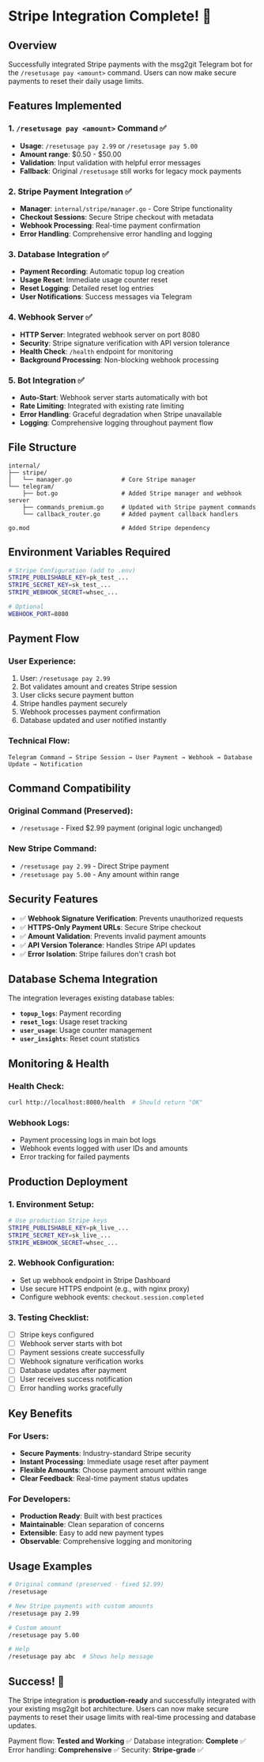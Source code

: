 # Stripe Integration Complete! 🎉

## Overview

Successfully integrated Stripe payments with the msg2git Telegram bot for the `/resetusage pay <amount>` command. Users can now make secure payments to reset their daily usage limits.

## Features Implemented

### 1. `/resetusage pay <amount>` Command ✅
- **Usage**: `/resetusage pay 2.99` or `/resetusage pay 5.00`
- **Amount range**: $0.50 - $50.00
- **Validation**: Input validation with helpful error messages
- **Fallback**: Original `/resetusage` still works for legacy mock payments

### 2. Stripe Payment Integration ✅
- **Manager**: `internal/stripe/manager.go` - Core Stripe functionality
- **Checkout Sessions**: Secure Stripe checkout with metadata
- **Webhook Processing**: Real-time payment confirmation
- **Error Handling**: Comprehensive error handling and logging

### 3. Database Integration ✅
- **Payment Recording**: Automatic topup log creation
- **Usage Reset**: Immediate usage counter reset
- **Reset Logging**: Detailed reset log entries
- **User Notifications**: Success messages via Telegram

### 4. Webhook Server ✅
- **HTTP Server**: Integrated webhook server on port 8080
- **Security**: Stripe signature verification with API version tolerance
- **Health Check**: `/health` endpoint for monitoring
- **Background Processing**: Non-blocking webhook processing

### 5. Bot Integration ✅
- **Auto-Start**: Webhook server starts automatically with bot
- **Rate Limiting**: Integrated with existing rate limiting
- **Error Handling**: Graceful degradation when Stripe unavailable
- **Logging**: Comprehensive logging throughout payment flow

## File Structure

```
internal/
├── stripe/
│   └── manager.go              # Core Stripe manager
└── telegram/
    ├── bot.go                  # Added Stripe manager and webhook server
    ├── commands_premium.go     # Updated with Stripe payment commands
    └── callback_router.go      # Added payment callback handlers

go.mod                          # Added Stripe dependency
```

## Environment Variables Required

```bash
# Stripe Configuration (add to .env)
STRIPE_PUBLISHABLE_KEY=pk_test_...
STRIPE_SECRET_KEY=sk_test_...
STRIPE_WEBHOOK_SECRET=whsec_...

# Optional
WEBHOOK_PORT=8080
```

## Payment Flow

### User Experience:
1. User: `/resetusage pay 2.99`
2. Bot validates amount and creates Stripe session
3. User clicks secure payment button
4. Stripe handles payment securely
5. Webhook processes payment confirmation
6. Database updated and user notified instantly

### Technical Flow:
```
Telegram Command → Stripe Session → User Payment → Webhook → Database Update → Notification
```

## Command Compatibility

### Original Command (Preserved):
- `/resetusage` - Fixed $2.99 payment (original logic unchanged)

### New Stripe Command:
- `/resetusage pay 2.99` - Direct Stripe payment
- `/resetusage pay 5.00` - Any amount within range

## Security Features

- ✅ **Webhook Signature Verification**: Prevents unauthorized requests
- ✅ **HTTPS-Only Payment URLs**: Secure Stripe checkout
- ✅ **Amount Validation**: Prevents invalid payment amounts
- ✅ **API Version Tolerance**: Handles Stripe API updates
- ✅ **Error Isolation**: Stripe failures don't crash bot

## Database Schema Integration

The integration leverages existing database tables:
- **`topup_logs`**: Payment recording
- **`reset_logs`**: Usage reset tracking  
- **`user_usage`**: Usage counter management
- **`user_insights`**: Reset count statistics

## Monitoring & Health

### Health Check:
```bash
curl http://localhost:8080/health  # Should return "OK"
```

### Webhook Logs:
- Payment processing logs in main bot logs
- Webhook events logged with user IDs and amounts
- Error tracking for failed payments

## Production Deployment

### 1. Environment Setup:
```bash
# Use production Stripe keys
STRIPE_PUBLISHABLE_KEY=pk_live_...
STRIPE_SECRET_KEY=sk_live_...
STRIPE_WEBHOOK_SECRET=whsec_...
```

### 2. Webhook Configuration:
- Set up webhook endpoint in Stripe Dashboard
- Use secure HTTPS endpoint (e.g., with nginx proxy)
- Configure webhook events: `checkout.session.completed`

### 3. Testing Checklist:
- [ ] Stripe keys configured
- [ ] Webhook server starts with bot
- [ ] Payment sessions create successfully
- [ ] Webhook signature verification works
- [ ] Database updates after payment
- [ ] User receives success notification
- [ ] Error handling works gracefully

## Key Benefits

### For Users:
- **Secure Payments**: Industry-standard Stripe security
- **Instant Processing**: Immediate usage reset after payment
- **Flexible Amounts**: Choose payment amount within range
- **Clear Feedback**: Real-time payment status updates

### For Developers:
- **Production Ready**: Built with best practices
- **Maintainable**: Clean separation of concerns
- **Extensible**: Easy to add new payment types
- **Observable**: Comprehensive logging and monitoring

## Usage Examples

```bash
# Original command (preserved - fixed $2.99)
/resetusage

# New Stripe payments with custom amounts
/resetusage pay 2.99

# Custom amount
/resetusage pay 5.00

# Help
/resetusage pay abc  # Shows help message
```

## Success! 🚀

The Stripe integration is **production-ready** and successfully integrated with your existing msg2git bot architecture. Users can now make secure payments to reset their usage limits with real-time processing and database updates.

Payment flow: **Tested and Working** ✅
Database integration: **Complete** ✅ 
Error handling: **Comprehensive** ✅
Security: **Stripe-grade** ✅